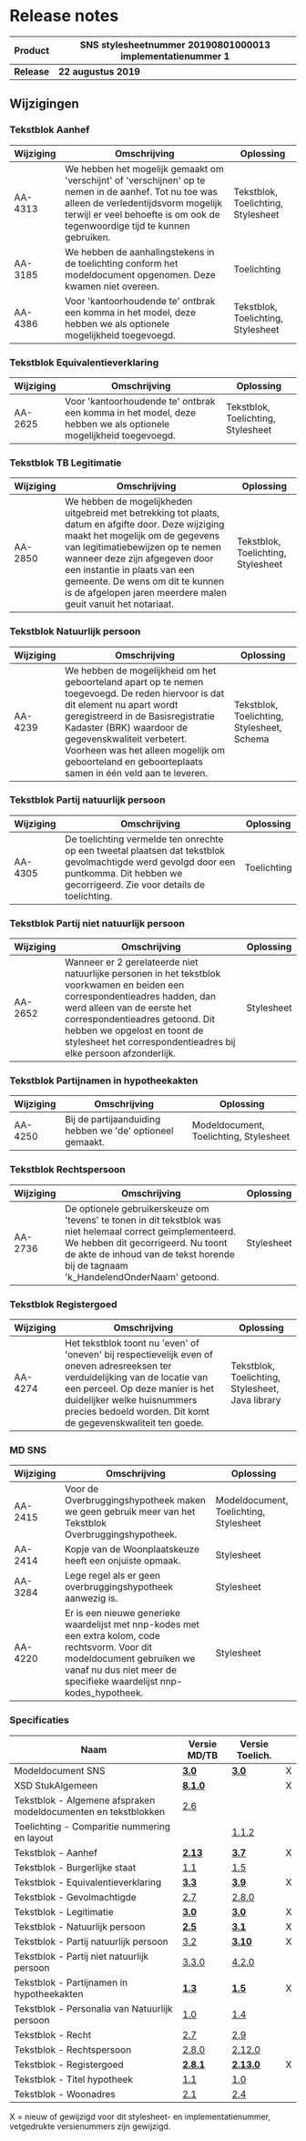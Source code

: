 # Release notes
Product|SNS stylesheetnummer 20190801000013  implementatienummer 1|
|---|---|
|**Release**|**22 augustus 2019**|
## Wijzigingen
### Tekstblok Aanhef
|Wijziging|Omschrijving|Oplossing|
|---|---|---|
AA-4313 | We hebben het mogelijk gemaakt om 'verschijnt' of 'verschijnen' op te nemen in de aanhef. Tot nu toe was alleen de verledentijdsvorm mogelijk terwijl er veel behoefte is om ook de tegenwoordige tijd te kunnen gebruiken. | Tekstblok, Toelichting, Stylesheet| 
AA-3185 | We hebben de aanhalingstekens in de toelichting conform het modeldocument opgenomen. Deze kwamen niet overeen. | Toelichting |
AA-4386 | Voor 'kantoorhoudende te' ontbrak een komma in het model, deze hebben we als optionele mogelijkheid toegevoegd. | Tekstblok, Toelichting, Stylesheet |

### Tekstblok Equivalentieverklaring
|Wijziging|Omschrijving|Oplossing|
|---|---|---|
AA-2625 | Voor 'kantoorhoudende te' ontbrak een komma in het model, deze hebben we als optionele mogelijkheid toegevoegd. | Tekstblok, Toelichting, Stylesheet |

### Tekstblok TB Legitimatie
|Wijziging|Omschrijving|Oplossing|
|---|---|---|
AA-2850 | We hebben de mogelijkheden uitgebreid met betrekking tot plaats, datum en afgifte door. Deze wijziging maakt het mogelijk om de gegevens van legitimatiebewijzen op te nemen wanneer deze zijn afgegeven door een instantie in plaats van een gemeente. De wens om dit te kunnen is de afgelopen jaren meerdere malen geuit vanuit het notariaat. | Tekstblok, Toelichting, Stylesheet| 

### Tekstblok Natuurlijk persoon
|Wijziging|Omschrijving|Oplossing|
|---|---|---|
AA-4239 | We hebben de mogelijkheid om het geboorteland apart op te nemen toegevoegd. De reden hiervoor is dat dit element nu apart wordt geregistreerd in de Basisregistratie Kadaster (BRK) waardoor de gegevenskwaliteit verbetert. Voorheen was het alleen mogelijk om geboorteland en geboorteplaats samen in één veld aan te leveren.| Tekstblok, Toelichting, Stylesheet, Schema| 

### Tekstblok Partij natuurlijk persoon
|Wijziging|Omschrijving|Oplossing|
|---|---|---|
AA-4305 | De toelichting vermelde ten onrechte op een tweetal plaatsen dat tekstblok gevolmachtigde werd gevolgd door een puntkomma. Dit hebben we gecorrigeerd. Zie voor details de toelichting. | Toelichting | 

### Tekstblok Partij niet natuurlijk persoon
|Wijziging|Omschrijving|Oplossing|
|---|---|---|
AA-2652 | Wanneer er 2 gerelateerde niet natuurlijke personen in het tekstblok voorkwamen en beiden een correspondentieadres hadden, dan werd alleen van de eerste het correspondentieadres getoond. Dit hebben we opgelost en toont de stylesheet het correspondentieadres bij elke persoon afzonderlijk. | Stylesheet | 

### Tekstblok Partijnamen in hypotheekakten
|Wijziging|Omschrijving|Oplossing|
|---|---|---|
AA-4250 | Bij de partijaanduiding hebben we 'de' optioneel gemaakt. | Modeldocument, Toelichting, Stylesheet | 

### Tekstblok Rechtspersoon
|Wijziging|Omschrijving|Oplossing|
|---|---|---|
AA-2736 | De optionele gebruikerskeuze om 'tevens' te tonen in dit tekstblok was niet helemaal correct geïmplementeerd. We hebben dit gecorrigeerd. Nu toont de akte de inhoud van de tekst horende bij de tagnaam 'k_HandelendOnderNaam' getoond. | Stylesheet | 

### Tekstblok Registergoed
|Wijziging|Omschrijving|Oplossing|
|---|---|---|
AA-4274 | Het tekstblok toont nu 'even' of 'oneven' bij respectievelijk even of oneven adresreeksen ter verduidelijking van de locatie van een perceel. Op deze manier is het duidelijker welke huisnummers precies bedoeld worden. Dit komt de gegevenskwaliteit ten goede. | Tekstblok, Toelichting, Stylesheet, Java library|

### MD SNS
|Wijziging|Omschrijving|Oplossing|
|---|---|---|
| AA-2415 | Voor de Overbruggingshypotheek maken we geen gebruik meer van het Tekstblok Overbruggingshypotheek. | Modeldocument, Toelichting, Stylesheet |
| AA-2414 | Kopje van de Woonplaatskeuze heeft een onjuiste opmaak. | Stylesheet |
| AA-3284 | Lege regel als er geen overbruggingshypotheek aanwezig is. |Stylesheet |
| AA-4220 | Er is een nieuwe generieke waardelijst met nnp-kodes met een extra kolom, code rechtsvorm. Voor dit modeldocument gebruiken we vanaf nu dus niet meer de specifieke waardelijst nnp-kodes_hypotheek. | Stylesheet |

### Specificaties
Naam|Versie MD/TB|Versie Toelich.|  |
| --- |--- |--- |---|
Modeldocument SNS|**[3.0](/kik-modeldocumenten/modeldocumenten/Hypotheek%20SNS/20190801000013/Modeldocument%20SNS%20v3.0.docx)**|**[3.0](/kik-modeldocumenten/modeldocumenten/Hypotheek%20SNS/20190801000013/Toelichting%20modeldocument%20SNS%203.0%20-%20v3.0.docx)**| X |
XSD StukAlgemeen|**[8.1.0](/schema/stuk%20algemeen/8.1.0/StukAlgemeen-8.1.0.xsd)**|| X |
Tekstblok - Algemene afspraken modeldocumenten en tekstblokken|[2.6](/kik-modeldocumenten/tekstblokken/Tekstblok%20-%20Algemene%20afspraken%20modeldocumenten%20en%20tekstblokken%20v2.6.docx)||  | 
Toelichting - Comparitie nummering en layout||[1.1.2](/kik-modeldocumenten/tekstblokken/Toelichting%20-%20Comparitie%20nummering%20en%20layout%20v1.1.2.docx)|   |
Tekstblok - Aanhef|**[2.13](/kik-modeldocumenten/tekstblokken/Tekstblok%20-%20Aanhef%20v2.13.docx)**|**[3.7](/kik-modeldocumenten/tekstblokken/Toelichting%20Tekstblok%20-%20Aanhef%202.13%20-%20v3.7.docx)**| X |
Tekstblok - Burgerlijke staat|[1.1](/kik-modeldocumenten/tekstblokken/Tekstblok%20-%20Burgerlijke%20staat%20v1.1.docx)|[1.5](/kik-modeldocumenten/tekstblokken/Toelichting%20Tekstblok%20-%20Burgerlijke%20staat%201.1%20-%20v1.5.docx)|  |
Tekstblok - Equivalentieverklaring|**[3.3](/kik-modeldocumenten/tekstblokken/Tekstblok%20-%20Equivalentieverklaring%20v3.3.docx)**|**[3.9](/kik-modeldocumenten/tekstblokken/Toelichting%20Tekstblok%20-%20Equivalentieverklaring%203.3%20-%20v3.9.docx)**| X |
Tekstblok - Gevolmachtigde|[2.7](/kik-modeldocumenten/tekstblokken/Tekstblok%20-%20Gevolmachtigde%20v2.7.docx)|[2.8.0](/kik-modeldocumenten/tekstblokken/Toelichting%20Tekstblok%20-%20Gevolmachtigde%202.7%20-%20v2.8.0.docx)|   |
Tekstblok - Legitimatie|**[3.0](/kik-modeldocumenten/tekstblokken/Tekstblok%20-%20Legitimatie%20v3.0.docx)**|**[3.0](/kik-modeldocumenten/tekstblokken/Toelichting%20Tekstblok%20-%20Legitimatie%203.0%20-%20v3.0.docx)**| X |
Tekstblok - Natuurlijk persoon|**[2.5](/kik-modeldocumenten/tekstblokken/Tekstblok%20-%20Natuurlijk%20persoon%20v2.5.docx)**|**[3.1](/kik-modeldocumenten/tekstblokken/Toelichting%20Tekstblok%20-%20Natuurlijk%20persoon%202.5%20-%20v3.1.docx)**| X |
Tekstblok - Partij natuurlijk persoon|[3.2](/kik-modeldocumenten/tekstblokken/Tekstblok%20-%20Partij%20natuurlijk%20persoon%20v3.2.docx)|**[3.10](/kik-modeldocumenten/tekstblokken/Toelichting%20Tekstblok%20-%20Partij%20natuurlijk%20persoon%203.2%20-%20v3.10.docx)**| X |
Tekstblok - Partij niet natuurlijk persoon|[3.3.0](/kik-modeldocumenten/tekstblokken/Tekstblok%20-%20Partij%20niet%20natuurlijk%20persoon%20v3.3.0.docx)|[4.2.0](/kik-modeldocumenten/tekstblokken/Toelichting%20Tekstblok%20-%20Partij%20niet%20natuurlijk%20persoon%203.3.0%20-%20v4.2.0.docx)|   |
Tekstblok - Partijnamen in hypotheekakten|**[1.3](/kik-modeldocumenten/tekstblokken/Tekstblok%20-%20Partijnamen%20in%20hypotheekakten%20%20v1.3.docx)**|**[1.5](/kik-modeldocumenten/tekstblokken/Toelichting%20Tekstblok%20-%20Partijnamen%20in%20hypotheekakten%201.3%20-%20v1.5.docx)**| X |
Tekstblok - Personalia van Natuurlijk persoon|[1.0](/kik-modeldocumenten/tekstblokken/Tekstblok%20-%20Personalia%20van%20Natuurlijk%20persoon%20v1.0.docx)|[1.4](/kik-modeldocumenten/tekstblokken/Toelichting%20Tekstblok%20-%20Personalia%20van%20Natuurlijk%20persoon%201.0%20-%20v1.4.docx)|   |
Tekstblok - Recht|[2.7](/kik-modeldocumenten/tekstblokken/Tekstblok%20-%20Recht%20v2.7.docx)|[2.9](/kik-modeldocumenten/tekstblokken/Toelichting%20Tekstblok%20-%20Recht%202.7%20-%20v2.9.docx)|  |
Tekstblok - Rechtspersoon|[2.8.0](/kik-modeldocumenten/tekstblokken/Tekstblok%20-%20Rechtspersoon%20v2.8.0.docx)|[2.12.0](/kik-modeldocumenten/tekstblokken/Toelichting%20Tekstblok%20-%20Rechtspersoon%202.8.0%20-%20v2.12.0.docx)|  |
Tekstblok - Registergoed|**[2.8.1](/kik-modeldocumenten/tekstblokken/Tekstblok%20-%20Registergoed%20v2.8.1.docx)**|**[2.13.0](/kik-modeldocumenten/tekstblokken/Toelichting%20Tekstblok%20-%20Registergoed%202.8.1%20-%20v2.13.0.docx)**| X | 
Tekstblok - Titel hypotheek|[1.1](/kik-modeldocumenten/tekstblokken/Tekstblok%20-%20Titel%20hypotheek%20v1.1.docx)|[1.0](/kik-modeldocumenten/tekstblokken/Toelichting%20Tekstblok%20-%20Titel%20hypotheek%201.1%20-%20v1.0.docx)|   |
Tekstblok - Woonadres|[2.1](/kik-modeldocumenten/tekstblokken/Tekstblok%20-%20Woonadres%20v2.1.docx)|[2.4](/kik-modeldocumenten/tekstblokken/Toelichting%20Tekstblok%20-%20Woonadres%202.1%20-%20v2.4.docx)|   |
X = nieuw of gewijzigd voor dit stylesheet- en implementatienummer, vetgedrukte versienummers zijn gewijzigd.